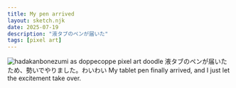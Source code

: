 ```yaml
---
title: My pen arrived
layout: sketch.njk
date: 2025-07-19
description: "液タブのペンが届いた"
tags: [pixel art]
---
```


![hadakanbonezumi as doppecoppe pixel art doodle](/images/20250719.gif)
液タブのペンが届いたため、勢いでやりました。わいわい
My tablet pen finally arrived, and I just let the excitement take over.